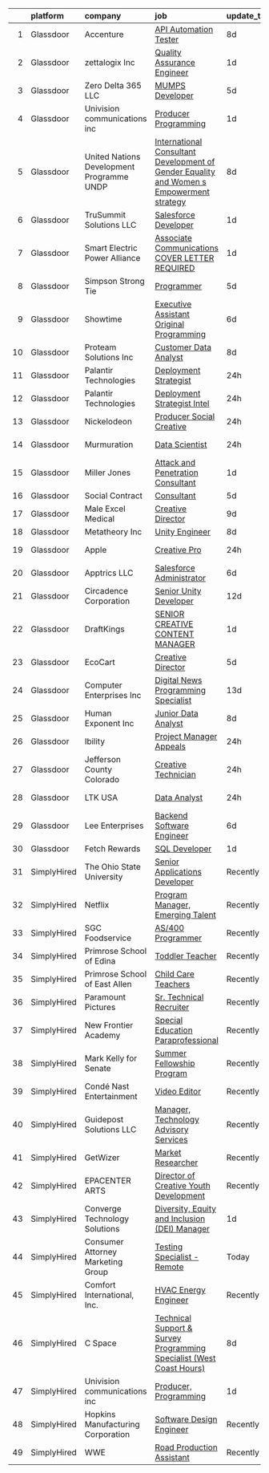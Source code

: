 

|    | platform    | company                                    | job                                                                                                                                                                                                                                                                                                                                                                                                                                                                                                                                                                                                                                                                                                                                                                                                                                                                | update_time   | location             |
|---:|:------------|:-------------------------------------------|:-------------------------------------------------------------------------------------------------------------------------------------------------------------------------------------------------------------------------------------------------------------------------------------------------------------------------------------------------------------------------------------------------------------------------------------------------------------------------------------------------------------------------------------------------------------------------------------------------------------------------------------------------------------------------------------------------------------------------------------------------------------------------------------------------------------------------------------------------------------------|:--------------|:---------------------|
|  1 | Glassdoor   | Accenture                                  | [API Automation Tester](https://www.glassdoor.com/partner/jobListing.htm?pos=116&ao=1136043&s=58&guid=00000181d774e82e9c161d8fd1aceb85&src=GD_JOB_AD&t=SR&vt=w&cs=1_1e91aae8&cb=1657177172440&jobListingId=1007968639559&jrtk=3-0-1g7bn9q2og2fs801-1g7bn9q38209q000-4d09c34f1c3f75a0-)                                                                                                                                                                                                                                                                                                                                                                                                                                                                                                                                                                             | 8d            | Remote               |
|  2 | Glassdoor   | zettalogix Inc                             | [Quality Assurance Engineer](https://www.glassdoor.com/partner/jobListing.htm?pos=126&ao=1136043&s=58&guid=00000181d774e82e9c161d8fd1aceb85&src=GD_JOB_AD&t=SR&vt=w&ea=1&cs=1_dc4276d8&cb=1657177172444&jobListingId=1007984909505&jrtk=3-0-1g7bn9q2og2fs801-1g7bn9q38209q000-04aa0aa03b6c3570-)                                                                                                                                                                                                                                                                                                                                                                                                                                                                                                                                                                   | 1d            | Remote               |
|  3 | Glassdoor   | Zero Delta 365  LLC                        | [MUMPS Developer](https://www.glassdoor.com/partner/jobListing.htm?pos=129&ao=1136043&s=58&guid=00000181d774e82e9c161d8fd1aceb85&src=GD_JOB_AD&t=SR&vt=w&ea=1&cs=1_458ff83b&cb=1657177172444&jobListingId=1007977612664&jrtk=3-0-1g7bn9q2og2fs801-1g7bn9q38209q000-9b6f71fb131e24d1-)                                                                                                                                                                                                                                                                                                                                                                                                                                                                                                                                                                              | 5d            | Remote               |
|  4 | Glassdoor   | Univision communications inc               | [Producer  Programming](https://www.glassdoor.com/partner/jobListing.htm?pos=111&ao=1136043&s=58&guid=00000181d774e82e9c161d8fd1aceb85&src=GD_JOB_AD&t=SR&vt=w&cs=1_0eaf08c9&cb=1657177172439&jobListingId=1007985031234&jrtk=3-0-1g7bn9q2og2fs801-1g7bn9q38209q000-141e9ef6fbe0223a-)                                                                                                                                                                                                                                                                                                                                                                                                                                                                                                                                                                             | 1d            | Miami, FL            |
|  5 | Glassdoor   | United Nations Development Programme  UNDP | [International Consultant   Development of Gender Equality and Women s Empowerment strategy](https://www.glassdoor.com/partner/jobListing.htm?pos=121&ao=1136043&s=58&guid=00000181d774e82e9c161d8fd1aceb85&src=GD_JOB_AD&t=SR&vt=w&cs=1_edd97dc3&cb=1657177172440&jobListingId=1007969018475&jrtk=3-0-1g7bn9q2og2fs801-1g7bn9q38209q000-aec983fb00d17ef3-)                                                                                                                                                                                                                                                                                                                                                                                                                                                                                                        | 8d            | Remote               |
|  6 | Glassdoor   | TruSummit Solutions  LLC                   | [Salesforce Developer](https://www.glassdoor.com/partner/jobListing.htm?pos=114&ao=1136043&s=58&guid=00000181d774e82e9c161d8fd1aceb85&src=GD_JOB_AD&t=SR&vt=w&ea=1&cs=1_a2403bad&cb=1657177172439&jobListingId=1007985291704&jrtk=3-0-1g7bn9q2og2fs801-1g7bn9q38209q000-b7b90e376371b2a3-)                                                                                                                                                                                                                                                                                                                                                                                                                                                                                                                                                                         | 1d            | Remote               |
|  7 | Glassdoor   | Smart Electric Power Alliance              | [Associate  Communications  COVER LETTER REQUIRED ](https://www.glassdoor.com/partner/jobListing.htm?pos=130&ao=1136043&s=58&guid=00000181d774e82e9c161d8fd1aceb85&src=GD_JOB_AD&t=SR&vt=w&ea=1&cs=1_b331be79&cb=1657177172445&jobListingId=1007985795370&jrtk=3-0-1g7bn9q2og2fs801-1g7bn9q38209q000-e6c01345074ab785-)                                                                                                                                                                                                                                                                                                                                                                                                                                                                                                                                            | 1d            | Remote               |
|  8 | Glassdoor   | Simpson Strong Tie                         | [Programmer](https://www.glassdoor.com/partner/jobListing.htm?pos=109&ao=1136043&s=58&guid=00000181d774e82e9c161d8fd1aceb85&src=GD_JOB_AD&t=SR&vt=w&cs=1_8f5cb87a&cb=1657177172439&jobListingId=1007976253109&jrtk=3-0-1g7bn9q2og2fs801-1g7bn9q38209q000-ce6b7be1f9c654e0-)                                                                                                                                                                                                                                                                                                                                                                                                                                                                                                                                                                                        | 5d            | Stockton, CA         |
|  9 | Glassdoor   | Showtime                                   | [Executive Assistant  Original Programming](https://www.glassdoor.com/partner/jobListing.htm?pos=124&ao=1136043&s=58&guid=00000181d774e82e9c161d8fd1aceb85&src=GD_JOB_AD&t=SR&vt=w&cs=1_3ab2c7e1&cb=1657177172443&jobListingId=1007974551030&jrtk=3-0-1g7bn9q2og2fs801-1g7bn9q38209q000-f57a47ed9cc39408-)                                                                                                                                                                                                                                                                                                                                                                                                                                                                                                                                                         | 6d            | West Hollywood, CA   |
| 10 | Glassdoor   | Proteam Solutions Inc                      | [Customer Data Analyst](https://www.glassdoor.com/partner/jobListing.htm?pos=104&ao=1110586&s=58&guid=00000181d774e82e9c161d8fd1aceb85&src=GD_JOB_AD&t=SR&vt=w&ea=1&cs=1_0c70a709&cb=1657177172438&jobListingId=1007968632357&cpc=9908D8D4413DBB8A&jrtk=3-0-1g7bn9q2og2fs801-1g7bn9q38209q000-0020aeb462dda8b2--6NYlbfkN0AEHyidsAqlM5jU6RNZv1Yf_D4e3sgfUyke_uMGTUdwuGEsMH9zTzauIRFeNPBJHlr8PkfmwIRObzZ3ktt7enXbcXYlDVjwqpRzKVuvEbVF3aBs2-8WT_XBrhah0W-WsU_qaseDrkJtNDFM3lLbANROtjEC-Qxo50FKyKoXqJlZhFJTew4W1rYUnZvpBl5eGslBDSH6QOVbdPo6TdIUCkL4feJsiGLbsUKJ5lFXZOuzoHu21MM5AZCY3mavaJw-UEch4SOytD2TLj6QDsH9hvEud95BLt2EuNugj8GZWQObJ5mnpj-e38y7kaiTr4k6DgevydYGUcap3ofM9P9U-uEMDR_pWwgoHwLI03_QYgM-51qdmzfN7ZZVGEpHpivV8i4oPD_OeS4roPOjNyLAalpu2a1RDyerO2acVg_uuivXHAnk0eTxwnj4NDYo715wMXaGvxxh2FKt4i4c-2HYgbO0y2PGm4RrjjstrF-DpVh1MQnzPfvjqjdovJr1lbvKdco%3D)     | 8d            | Remote               |
| 11 | Glassdoor   | Palantir Technologies                      | [Deployment Strategist](https://www.glassdoor.com/partner/jobListing.htm?pos=102&ao=1110586&s=58&guid=00000181d774e82e9c161d8fd1aceb85&src=GD_JOB_AD&t=SR&vt=w&cs=1_b0b9d989&cb=1657177172437&jobListingId=1007988407443&cpc=E509DD49A6927373&jrtk=3-0-1g7bn9q2og2fs801-1g7bn9q38209q000-84ba6e46ee6af9a0--6NYlbfkN0Brd2bbJv--kwJLf5E6dthOUocw0FyT9949Kzz66cUevmgVuLUFWYj_oOBcuZnSDrO4u7dT8iI1RBbRLDXZAPPRNHEXlXx44V1uNHY3Bhjq47FrnaD8s1_rNJceT6pzZUgGZjMVt3yygEBcx0uB2B688qh6E8LzjerIjbTR0BiZn_k1ZPPyJ2EtiyCCcAolm-0YzjgOaxETqi6xjbuL__BYHDLQAJK6d1JPKhTxeTpUD112Dpot7d1etQeqG_2pei7ln3paX0xn1DqvD43TKW3BEetXnaZCmE_MrsdGXou_wb-gYplsnCSiRPTQXO4kGPGJ8rOgSWSi1CpWAWf0p3KEWHSh7TRYsEJOh5Ka0qlvEsn5QuT2F6PKg8gWkKgwUFFxza-soiDctM3MC_DTwGEXPR8EZnbYVthR_fDSfNvN05B7mykDNaCPuEcPmTOX_hCGR9TUeTwqAQ%3D%3D)                                                            | 24h           | New York, NY         |
| 12 | Glassdoor   | Palantir Technologies                      | [Deployment Strategist   Intel](https://www.glassdoor.com/partner/jobListing.htm?pos=101&ao=1110586&s=58&guid=00000181d774e82e9c161d8fd1aceb85&src=GD_JOB_AD&t=SR&vt=w&cs=1_e507c467&cb=1657177172437&jobListingId=1007988407439&cpc=E509DD49A6927373&jrtk=3-0-1g7bn9q2og2fs801-1g7bn9q38209q000-fba8c45768539521--6NYlbfkN0Brd2bbJv--kwJLf5E6dthOUocw0FyT9949Kzz66cUevmgVuLUFWYj_oOBcuZnSDrO4u7dT8iI1RECskpCk5V2QE0HNtB-fQvvxiFjpYSd8YAdyiFXvH1nKpMjINtR8MtoxPzhGLXspZtsFt9t_U0CGSWnx2Y8xyfh13uZ9WRRSNnhfkdlzm_dFCG6aNPZjnRGLA7iwX6rG0KSo5sKMq3R9Tk1t5u6vEBE94CGxXP95CWIOCw7xKpMvmLL_bMG5-D_h-jlnALA4aBZ2TXbnajmJT4DMXcsIn0di14Ezdm1FCpwQfUCYd5HC7FaTisPO-uV-J0l0xwnXLkQKr8eiINNcSywEMfnA8tbXziUNL-HWKkraYbou7s1BhLjbK6qWwfJf4ICvl2GTVvp49omfWLsno6l1CFYfrJ8gdmQpfIlPFbenRbnCudlZlrzyL9RTuWqElys3tTo8BQ%3D%3D)                                                    | 24h           | Washington, DC       |
| 13 | Glassdoor   | Nickelodeon                                | [Producer  Social Creative](https://www.glassdoor.com/partner/jobListing.htm?pos=118&ao=1136043&s=58&guid=00000181d774e82e9c161d8fd1aceb85&src=GD_JOB_AD&t=SR&vt=w&cs=1_8b67193c&cb=1657177172440&jobListingId=1007988955931&jrtk=3-0-1g7bn9q2og2fs801-1g7bn9q38209q000-80e6e52b5b31f09c-)                                                                                                                                                                                                                                                                                                                                                                                                                                                                                                                                                                         | 24h           | Burbank, CA          |
| 14 | Glassdoor   | Murmuration                                | [Data Scientist](https://www.glassdoor.com/partner/jobListing.htm?pos=127&ao=1136043&s=58&guid=00000181d774e82e9c161d8fd1aceb85&src=GD_JOB_AD&t=SR&vt=w&ea=1&cs=1_4a3e7c02&cb=1657177172444&jobListingId=1007988633376&jrtk=3-0-1g7bn9q2og2fs801-1g7bn9q38209q000-b0be23d18700f4b3-)                                                                                                                                                                                                                                                                                                                                                                                                                                                                                                                                                                               | 24h           | New York, NY         |
| 15 | Glassdoor   | Miller Jones                               | [Attack and Penetration Consultant](https://www.glassdoor.com/partner/jobListing.htm?pos=115&ao=1136043&s=58&guid=00000181d774e82e9c161d8fd1aceb85&src=GD_JOB_AD&t=SR&vt=w&ea=1&cs=1_a041024d&cb=1657177172440&jobListingId=1007985422438&jrtk=3-0-1g7bn9q2og2fs801-1g7bn9q38209q000-d3372db7d1ae47d3-)                                                                                                                                                                                                                                                                                                                                                                                                                                                                                                                                                            | 1d            | Remote               |
| 16 | Glassdoor   | Social Contract                            | [Consultant](https://www.glassdoor.com/partner/jobListing.htm?pos=112&ao=1136043&s=58&guid=00000181d774e82e9c161d8fd1aceb85&src=GD_JOB_AD&t=SR&vt=w&ea=1&cs=1_2abaacfb&cb=1657177172439&jobListingId=1007977117090&jrtk=3-0-1g7bn9q2og2fs801-1g7bn9q38209q000-cea943dbd89e8975-)                                                                                                                                                                                                                                                                                                                                                                                                                                                                                                                                                                                   | 5d            | Remote               |
| 17 | Glassdoor   | Male Excel Medical                         | [Creative Director](https://www.glassdoor.com/partner/jobListing.htm?pos=119&ao=1136043&s=58&guid=00000181d774e82e9c161d8fd1aceb85&src=GD_JOB_AD&t=SR&vt=w&ea=1&cs=1_cb548377&cb=1657177172440&jobListingId=1007965801925&jrtk=3-0-1g7bn9q2og2fs801-1g7bn9q38209q000-39123c1230c3ca5d-)                                                                                                                                                                                                                                                                                                                                                                                                                                                                                                                                                                            | 9d            | Charlotte, NC        |
| 18 | Glassdoor   | Metatheory Inc                             | [Unity Engineer](https://www.glassdoor.com/partner/jobListing.htm?pos=108&ao=1136043&s=58&guid=00000181d774e82e9c161d8fd1aceb85&src=GD_JOB_AD&t=SR&vt=w&ea=1&cs=1_845f3daf&cb=1657177172439&jobListingId=1007968446168&jrtk=3-0-1g7bn9q2og2fs801-1g7bn9q38209q000-4fc095c14233aef3-)                                                                                                                                                                                                                                                                                                                                                                                                                                                                                                                                                                               | 8d            | Remote               |
| 19 | Glassdoor   | Apple                                      | [Creative Pro](https://www.glassdoor.com/partner/jobListing.htm?pos=107&ao=1136043&s=58&guid=00000181d774e82e9c161d8fd1aceb85&src=GD_JOB_AD&t=SR&vt=w&cs=1_e3bbc3c3&cb=1657177172438&jobListingId=1007987021928&jrtk=3-0-1g7bn9q2og2fs801-1g7bn9q38209q000-d1d7b3b5f840f95d-)                                                                                                                                                                                                                                                                                                                                                                                                                                                                                                                                                                                      | 24h           | Nashville, TN        |
| 20 | Glassdoor   | Apptrics LLC                               | [Salesforce Administrator](https://www.glassdoor.com/partner/jobListing.htm?pos=110&ao=1136043&s=58&guid=00000181d774e82e9c161d8fd1aceb85&src=GD_JOB_AD&t=SR&vt=w&ea=1&cs=1_fdf383ba&cb=1657177172439&jobListingId=1007972990794&jrtk=3-0-1g7bn9q2og2fs801-1g7bn9q38209q000-c0610486f298ef2d-)                                                                                                                                                                                                                                                                                                                                                                                                                                                                                                                                                                     | 6d            | Atlanta, GA          |
| 21 | Glassdoor   | Circadence Corporation                     | [Senior Unity Developer](https://www.glassdoor.com/partner/jobListing.htm?pos=128&ao=1136043&s=58&guid=00000181d774e82e9c161d8fd1aceb85&src=GD_JOB_AD&t=SR&vt=w&cs=1_10849e14&cb=1657177172444&jobListingId=1007961871751&jrtk=3-0-1g7bn9q2og2fs801-1g7bn9q38209q000-5d979961ef395f8f-)                                                                                                                                                                                                                                                                                                                                                                                                                                                                                                                                                                            | 12d           | Remote               |
| 22 | Glassdoor   | DraftKings                                 | [SENIOR CREATIVE CONTENT MANAGER](https://www.glassdoor.com/partner/jobListing.htm?pos=113&ao=1136043&s=58&guid=00000181d774e82e9c161d8fd1aceb85&src=GD_JOB_AD&t=SR&vt=w&cs=1_a4a996e4&cb=1657177172439&jobListingId=1007985844642&jrtk=3-0-1g7bn9q2og2fs801-1g7bn9q38209q000-ea314c16e905c34e-)                                                                                                                                                                                                                                                                                                                                                                                                                                                                                                                                                                   | 1d            | Remote               |
| 23 | Glassdoor   | EcoCart                                    | [Creative Director](https://www.glassdoor.com/partner/jobListing.htm?pos=120&ao=1136043&s=58&guid=00000181d774e82e9c161d8fd1aceb85&src=GD_JOB_AD&t=SR&vt=w&ea=1&cs=1_12995b2c&cb=1657177172440&jobListingId=1007978084353&jrtk=3-0-1g7bn9q2og2fs801-1g7bn9q38209q000-5204d5f80a835dda-)                                                                                                                                                                                                                                                                                                                                                                                                                                                                                                                                                                            | 5d            | Remote               |
| 24 | Glassdoor   | Computer Enterprises Inc                   | [Digital News Programming Specialist](https://www.glassdoor.com/partner/jobListing.htm?pos=105&ao=1136043&s=58&guid=00000181d774e82e9c161d8fd1aceb85&src=GD_JOB_AD&t=SR&vt=w&ea=1&cs=1_e2ebd208&cb=1657177172437&jobListingId=1007959053301&jrtk=3-0-1g7bn9q2og2fs801-1g7bn9q38209q000-04ce2d9c064c45d0-)                                                                                                                                                                                                                                                                                                                                                                                                                                                                                                                                                          | 13d           | Remote               |
| 25 | Glassdoor   | Human Exponent Inc                         | [Junior Data Analyst](https://www.glassdoor.com/partner/jobListing.htm?pos=117&ao=1136043&s=58&guid=00000181d774e82e9c161d8fd1aceb85&src=GD_JOB_AD&t=SR&vt=w&ea=1&cs=1_410a792f&cb=1657177172440&jobListingId=1007967871613&jrtk=3-0-1g7bn9q2og2fs801-1g7bn9q38209q000-8a573605dbe57dec-)                                                                                                                                                                                                                                                                                                                                                                                                                                                                                                                                                                          | 8d            | Remote               |
| 26 | Glassdoor   | Ibility                                    | [Project Manager  Appeals ](https://www.glassdoor.com/partner/jobListing.htm?pos=103&ao=1110586&s=58&guid=00000181d774e82e9c161d8fd1aceb85&src=GD_JOB_AD&t=SR&vt=w&ea=1&cs=1_b432973c&cb=1657177172437&jobListingId=1007987520761&cpc=217C45A42544DB93&jrtk=3-0-1g7bn9q2og2fs801-1g7bn9q38209q000-7e40834aaeb932d7--6NYlbfkN0BdDHiSlq2TKVYTvK036ioTcRDjelCKzvFOpLFiF--0iXrCtLHoAIe25hnWrtoRVlxrZNq1OacwqWXTsVYt7b5Ftlo7_qvUnyt3xNucsqaYX9LBEp8iqfv-5IS9wDD5sqWhBqQEjoTTJkNpeYcntijKq46OYLv4IiafphV2uHmi8xOkyVMBpIjjizFE9fgbw8bnkFqCQ95DNMllzJLhbwpLPnJ4ykLWxentbVGK0zqQ6UfeU8qERfXelRSGVkNDXwypyRmqHTi5PlN3iOrhr2omSjQKT1eTNJQ_6rI249AO4Zt5_jBN4qQI2_VqPO8XSXDP3Ex1uaOnouZDMbo74WvwACl5WXEfLDD4bRbwcvloIR7EB7Fi0x4nKgtR6EywKMbQxs26uLDtqRw7sz1VwzgNMGUMtx-Y1AGejkWog8aepC5-v-pXZ5pdxcC8N6EjqthzKDB0VHrFxOaI66lsWs8Uvvrmwp5sSiyDCKq3Uek3w9vxkkS27nGmaEj_x6hbhiE%3D) | 24h           | Remote               |
| 27 | Glassdoor   | Jefferson County Colorado                  | [Creative Technician](https://www.glassdoor.com/partner/jobListing.htm?pos=123&ao=1136043&s=58&guid=00000181d774e82e9c161d8fd1aceb85&src=GD_JOB_AD&t=SR&vt=w&cs=1_4fa444f7&cb=1657177172443&jobListingId=1007987809349&jrtk=3-0-1g7bn9q2og2fs801-1g7bn9q38209q000-33880aa9bfdcb382-)                                                                                                                                                                                                                                                                                                                                                                                                                                                                                                                                                                               | 24h           | Lakewood, CO         |
| 28 | Glassdoor   | LTK USA                                    | [Data Analyst](https://www.glassdoor.com/partner/jobListing.htm?pos=122&ao=1136043&s=58&guid=00000181d774e82e9c161d8fd1aceb85&src=GD_JOB_AD&t=SR&vt=w&ea=1&cs=1_42a2abe1&cb=1657177172440&jobListingId=1007987911042&jrtk=3-0-1g7bn9q2og2fs801-1g7bn9q38209q000-e88a41acf546f564-)                                                                                                                                                                                                                                                                                                                                                                                                                                                                                                                                                                                 | 24h           | New York, NY         |
| 29 | Glassdoor   | Lee Enterprises                            | [Backend Software Engineer](https://www.glassdoor.com/partner/jobListing.htm?pos=125&ao=1136043&s=58&guid=00000181d774e82e9c161d8fd1aceb85&src=GD_JOB_AD&t=SR&vt=w&ea=1&cs=1_72056de5&cb=1657177172443&jobListingId=1007974899590&jrtk=3-0-1g7bn9q2og2fs801-1g7bn9q38209q000-867f7f4fd0a86fe2-)                                                                                                                                                                                                                                                                                                                                                                                                                                                                                                                                                                    | 6d            | Remote               |
| 30 | Glassdoor   | Fetch Rewards                              | [SQL Developer](https://www.glassdoor.com/partner/jobListing.htm?pos=106&ao=1136043&s=58&guid=00000181d774e82e9c161d8fd1aceb85&src=GD_JOB_AD&t=SR&vt=w&cs=1_160f4011&cb=1657177172437&jobListingId=1007986116771&jrtk=3-0-1g7bn9q2og2fs801-1g7bn9q38209q000-8d6e3514a9c2c9ea-)                                                                                                                                                                                                                                                                                                                                                                                                                                                                                                                                                                                     | 1d            | Madison, WI          |
| 31 | SimplyHired | The Ohio State University                  | [Senior Applications Developer](https://www.simplyhired.com/job/LLCEZVP9akhLMXsoiK-_GBbtOXU6kLi_7rRfzW2itDIYdPnGENbC0Q?q=creative+programming)                                                                                                                                                                                                                                                                                                                                                                                                                                                                                                                                                                                                                                                                                                                     | Recently      | Columbus, OH         |
| 32 | SimplyHired | Netflix                                    | [Program Manager, Emerging Talent](https://www.simplyhired.com/job/3gV74kLJH_A3iDaiHEQQVPmAApPp8cn550zjbcjykPSYJwFcA_0Oww?q=creative+programming)                                                                                                                                                                                                                                                                                                                                                                                                                                                                                                                                                                                                                                                                                                                  | Recently      | Los Gatos, CA        |
| 33 | SimplyHired | SGC Foodservice                            | [AS/400 Programmer](https://www.simplyhired.com/job/z08Vm0kH-9tHjzB0m3KsBQbgKFBvuQiAtbIsIKoh1obltQegsFHLBw?q=creative+programming)                                                                                                                                                                                                                                                                                                                                                                                                                                                                                                                                                                                                                                                                                                                                 | Recently      | Springfield, MO      |
| 34 | SimplyHired | Primrose School of Edina                   | [Toddler Teacher](https://www.simplyhired.com/job/MIU_I4CfPKB2_C1VnWyqtSjMv8lOiwc8_aP25afLAH4Xyz8-pcyF3w?q=creative+programming)                                                                                                                                                                                                                                                                                                                                                                                                                                                                                                                                                                                                                                                                                                                                   | Recently      | Minneapolis, MN      |
| 35 | SimplyHired | Primrose School of East Allen              | [Child Care Teachers](https://www.simplyhired.com/job/TG4r4c7kEhbZIEvo7QePpTMZnrhv3yCq22VHsGUJ8Gr_0h7NkMBC7g?q=creative+programming)                                                                                                                                                                                                                                                                                                                                                                                                                                                                                                                                                                                                                                                                                                                               | Recently      | Allen, TX            |
| 36 | SimplyHired | Paramount Pictures                         | [Sr. Technical Recruiter](https://www.simplyhired.com/job/EoYTfilyvoiTwQ0M_R3u0ubKO-pWZvY3iEIVTuiApWLdKea47zZ3IA?q=creative+programming)                                                                                                                                                                                                                                                                                                                                                                                                                                                                                                                                                                                                                                                                                                                           | Recently      | Remote               |
| 37 | SimplyHired | New Frontier Academy                       | [Special Education Paraprofessional](https://www.simplyhired.com/job/aE-MWId-VQi0QQeUbEMOAl2paFX2Y_AoU6hQ_KSUHSUJyu-JGL9d1Q?q=creative+programming)                                                                                                                                                                                                                                                                                                                                                                                                                                                                                                                                                                                                                                                                                                                | Recently      | Prairie du Chien, WI |
| 38 | SimplyHired | Mark Kelly for Senate                      | [Summer Fellowship Program](https://www.simplyhired.com/job/uQjliQ_uBx3juSSNmJBfluiJYbqInO9wJq5LHNeKpchDLs4EvHRQjQ?q=creative+programming)                                                                                                                                                                                                                                                                                                                                                                                                                                                                                                                                                                                                                                                                                                                         | Recently      | Phoenix, AZ          |
| 39 | SimplyHired | Condé Nast Entertainment                   | [Video Editor](https://www.simplyhired.com/job/eorCPsNGjPWrlWuFTI8TcotwE-F9vKMCeNc138FiVNMTU_14NubXFw?q=creative+programming)                                                                                                                                                                                                                                                                                                                                                                                                                                                                                                                                                                                                                                                                                                                                      | Recently      | Remote +1 location   |
| 40 | SimplyHired | Guidepost Solutions LLC                    | [Manager, Technology Advisory Services](https://www.simplyhired.com/job/SHvhGhePtCfZbSBBr7k9RVc0QkElcCCYR-HRdGU_FSwLJOTjIs7pFw?q=creative+programming)                                                                                                                                                                                                                                                                                                                                                                                                                                                                                                                                                                                                                                                                                                             | Recently      | Washington, DC       |
| 41 | SimplyHired | GetWizer                                   | [Market Researcher](https://www.simplyhired.com/job/7eXSFOcRie0NQPRqxSGzbcAGZQRuuubfj94xjnUYoOhHkY399gYO0A?q=creative+programming)                                                                                                                                                                                                                                                                                                                                                                                                                                                                                                                                                                                                                                                                                                                                 | Recently      | Remote               |
| 42 | SimplyHired | EPACENTER ARTS                             | [Director of Creative Youth Development](https://www.simplyhired.com/job/gb0M3sMz30QV37h6rCb63lHoQubpyrqw7nrt03glHllqu5wgJonJZg?q=creative+programming)                                                                                                                                                                                                                                                                                                                                                                                                                                                                                                                                                                                                                                                                                                            | Recently      | East Palo Alto, CA   |
| 43 | SimplyHired | Converge Technology Solutions              | [Diversity, Equity and Inclusion (DEI) Manager](https://www.simplyhired.com/job/jtmt7Ew_1txIui1YX0hH5dJLLqihb0Q0-1IuK2noWQfRuW_ORAKYtg?q=creative+programming)                                                                                                                                                                                                                                                                                                                                                                                                                                                                                                                                                                                                                                                                                                     | 1d            | Remote               |
| 44 | SimplyHired | Consumer Attorney Marketing Group          | [Testing Specialist - Remote](https://www.simplyhired.com/job/2DFw4dAxJ18CFolPXljnlljDHhu2sHb4u5JB7E6e7BNuNwUJD53Bng?q=creative+programming)                                                                                                                                                                                                                                                                                                                                                                                                                                                                                                                                                                                                                                                                                                                       | Today         | Remote               |
| 45 | SimplyHired | Comfort International, Inc.                | [HVAC Energy Engineer](https://www.simplyhired.com/job/355C0-7iUoq5X5BA94vLV57_l7LNVgNrHbx_Pb58NChu8J6AMn5SkA?q=creative+programming)                                                                                                                                                                                                                                                                                                                                                                                                                                                                                                                                                                                                                                                                                                                              | Recently      | Aromas, CA           |
| 46 | SimplyHired | C Space                                    | [Technical Support & Survey Programming Specialist (West Coast Hours)](https://www.simplyhired.com/job/-kAjelF_wCvdzD2TYT4Fq8z2DfR91o-R_olkLJpo0weyVKSyzW2kHA?q=creative+programming)                                                                                                                                                                                                                                                                                                                                                                                                                                                                                                                                                                                                                                                                              | 8d            | San Francisco, CA    |
| 47 | SimplyHired | Univision communications inc               | [Producer, Programming](https://www.simplyhired.com/job/aogLcQG2mOWeY3-W07AYNvIKKC2EZkYt0RSHlIlOTJ_btEt6eatl0g?q=creative+programming)                                                                                                                                                                                                                                                                                                                                                                                                                                                                                                                                                                                                                                                                                                                             | 1d            | Miami, FL            |
| 48 | SimplyHired | Hopkins Manufacturing Corporation          | [Software Design Engineer](https://www.simplyhired.com/job/qY8slYaw9wD2ocnPC4HaJoxOS535kfd1g9te5vVup0OD4IWDFxIROg?q=creative+programming)                                                                                                                                                                                                                                                                                                                                                                                                                                                                                                                                                                                                                                                                                                                          | Recently      | Emporia, KS          |
| 49 | SimplyHired | WWE                                        | [Road Production Assistant](https://www.simplyhired.com/job/QBStxMvT--zj8-7nGiQ1XxVMz9PWitpMAmeqJDvN6vQ41CvYFC0uig?q=creative+programming)                                                                                                                                                                                                                                                                                                                                                                                                                                                                                                                                                                                                                                                                                                                         | Recently      | Remote               |